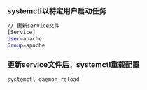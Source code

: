 ### systemctl以特定用户启动任务

```bash
// 更新service文件
[Service]
User=apache
Group=apache
```

### 更新service文件后，systemctl重载配置

```
systemctl daemon-reload
```
